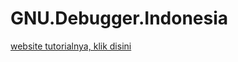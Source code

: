 # GNU.Debugger.Indonesia
[website tutorialnya, klik disini](https://ariadesupriyatna.github.io/GNU.Debugger.Indonesia/)
